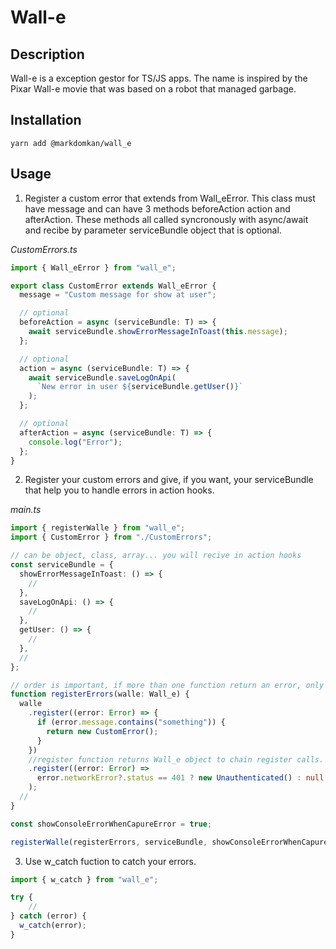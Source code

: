 # Wall-e

## Description

Wall-e is a exception gestor for TS/JS apps. The name is inspired by the Pixar Wall-e movie that was based on a robot that managed garbage.

## Installation
```
yarn add @markdomkan/wall_e
```

## Usage

1. Register a custom error that extends from Wall_eError. This class must have message and can have 3 methods beforeAction action and afterAction. These methods all called syncronously with async/await and recibe by parameter serviceBundle object that is optional.


*CustomErrors.ts*

```ts
import { Wall_eError } from "wall_e";

export class CustomError extends Wall_eError {
  message = "Custom message for show at user";

  // optional
  beforeAction = async (serviceBundle: T) => {
    await serviceBundle.showErrorMessageInToast(this.message);
  };

  // optional
  action = async (serviceBundle: T) => {
    await serviceBundle.saveLogOnApi(
      `New error in user ${serviceBundle.getUser()}`
    );
  };

  // optional
  afterAction = async (serviceBundle: T) => {
    console.log("Error");
  };
}
```

2. Register your custom errors and give, if you want, your serviceBundle that help you to handle errors in action hooks.


*main.ts*
```ts
import { registerWalle } from "wall_e";
import { CustomError } from "./CustomErrors";

// can be object, class, array... you will recive in action hooks
const serviceBundle = {
  showErrorMessageInToast: () => {
    //
  },
  saveLogOnApi: () => {
    //
  },
  getUser: () => {
    //
  },
  //
};

// order is important, if more than one function return an error, only first will be executed.
function registerErrors(walle: Wall_e) {
  walle
    .register((error: Error) => {
      if (error.message.contains("something")) {
        return new CustomError();
      }
    })
    //register function returns Wall_e object to chain register calls.
    .register((error: Error) =>
      error.networkError?.status == 401 ? new Unauthenticated() : null
    );
  //
}

const showConsoleErrorWhenCapureError = true;

registerWalle(registerErrors, serviceBundle, showConsoleErrorWhenCapureError);
```

3. Use w_catch fuction to catch your errors.

```ts
import { w_catch } from "wall_e";

try {
    //
} catch (error) {
  w_catch(error);
}
```
